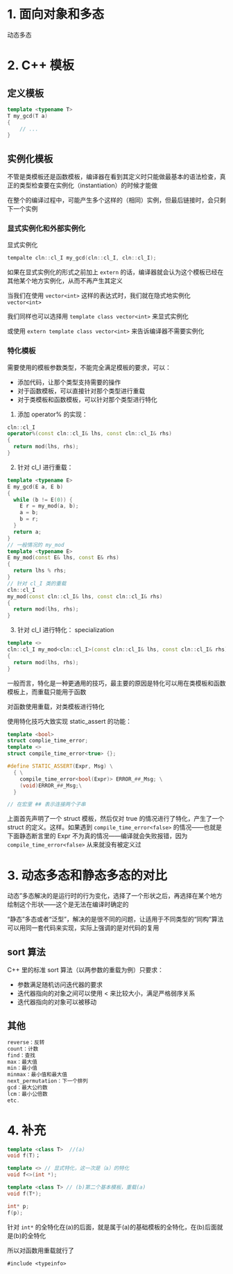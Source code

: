 # 1. 面向对象和多态
动态多态

# 2. C++ 模板
## 定义模板
```c++
template <typename T>
T my_gcd(T a)
{
    // ...
}
```

## 实例化模板
不管是类模板还是函数模板，编译器在看到其定义时只能做最基本的语法检查，真正的类型检查要在实例化（instantiation）的时候才能做

在整个的编译过程中，可能产生多个这样的（相同）实例，但最后链接时，会只剩下一个实例

### 显式实例化和外部实例化
显式实例化
```c++
tempalte cln::cl_I my_gcd(cln::cl_I, cln::cl_I);
```

如果在显式实例化的形式之前加上 `extern` 的话，编译器就会认为这个模板已经在其他某个地方实例化，从而不再产生其定义

当我们在使用 `vector<int>` 这样的表达式时，我们就在隐式地实例化 `vector<int>`

我们同样也可以选择用 `template class vector<int>` 来显式实例化

或使用 `extern template class vector<int>` 来告诉编译器不需要实例化

### 特化模板
需要使用的模板参数类型，不能完全满足模板的要求，可以：
* 添加代码，让那个类型支持需要的操作
* 对于函数模板，可以直接针对那个类型进行重载
* 对于类模板和函数模板，可以针对那个类型进行特化

1. 添加 operator% 的实现：
```c++
cln::cl_I
operator%(const cln::cl_I& lhs, const cln::cl_I& rhs)
{
  return mod(lhs, rhs);
}
```

2. 针对 cl_I 进行重载：
```c++
template <typename E>
E my_gcd(E a, E b)
{
  while (b != E(0)) {
    E r = my_mod(a, b);
    a = b;
    b = r;
  }
  return a;
}
// 一般情况的 my_mod
template <typename E>
E my_mod(const E& lhs, const E& rhs)
{
  return lhs % rhs;
}
// 针对 cl_I 类的重载
cln::cl_I
my_mod(const cln::cl_I& lhs, const cln::cl_I& rhs)
{
  return mod(lhs, rhs);
}
```

3. 针对 cl_I 进行特化：
specialization
```c++
template <>
cln::cl_I my_mod<cln::cl_I>(const cln::cl_I& lhs, const cln::cl_I& rhs)
{
  return mod(lhs, rhs);
}
```
一般而言，特化是一种更通用的技巧，最主要的原因是特化可以用在类模板和函数模板上，而重载只能用于函数

对函数使用重载，对类模板进行特化

使用特化技巧大致实现 static_assert 的功能：
```c++
template <bool>
struct complie_time_error;
template <>
struct compile_time_error<true> {};

#define STATIC_ASSERT(Expr, Msg) \
  { \
    compile_time_error<bool(Expr)> ERROR_##_Msg; \
    (void)ERROR_##_Msg;\
  }

// 在宏里 ## 表示连接两个子串
```
上面首先声明了一个 struct 模板，然后仅对 true 的情况进行了特化，产生了一个 struct 的定义。这样。如果遇到 `compile_time_error<false>` 的情况——也就是下面静态断言里的 Expr 不为真的情况——编译就会失败报错，因为 `compile_time_error<false>` 从来就没有被定义过

# 3. 动态多态和静态多态的对比
动态”多态解决的是运行时的行为变化，选择了一个形状之后，再选择在某个地方绘制这个形状——这个是无法在编译时确定的

“静态”多态或者“泛型”，解决的是很不同的问题，让适用于不同类型的“同构”算法可以用同一套代码来实现，实际上强调的是对代码的复用

## sort 算法
C++ 里的标准 sort 算法（以两参数的重载为例）只要求：
* 参数满足随机访问迭代器的要求
* 迭代器指向的对象之间可以使用 < 来比较大小，满足严格弱序关系
* 迭代器指向的对象可以被移动

## 其他
```c++
reverse：反转
count：计数
find：查找
max：最大值
min：最小值
minmax：最小值和最大值
next_permutation：下一个排列
gcd：最大公约数
lcm：最小公倍数
etc.
```

# 4. 补充
```c++
template <class T>  //(a)
void f(T)；

template <> // 显式特化，这一次是（a）的特化
void f<>(int *);

template <class T> // (b)第二个基本模板，重载(a)
void f(T*);

int* p;
f(p);
```
针对 `int*` 的全特化在(a)的后面，就是属于(a)的基础模板的全特化，在(b)后面就是(b)的全特化

所以对函数用重载就行了

`#include <typeinfo>`